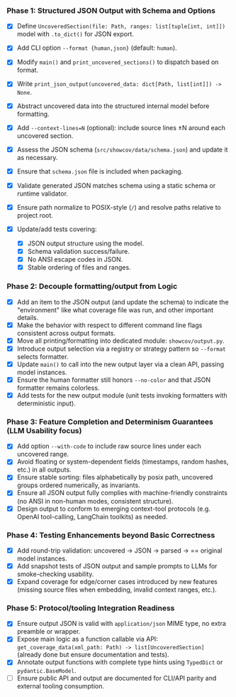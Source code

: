 ### Phase 1: Structured JSON Output with Schema and Options

* [x] Define `UncoveredSection(file: Path, ranges: list[tuple[int, int]])` model with `.to_dict()` for JSON export.
* [x] Add CLI option `--format {human,json}` (default: `human`).
* [x] Modify `main()` and `print_uncovered_sections()` to dispatch based on format.
* [x] Write `print_json_output(uncovered_data: dict[Path, list[int]]) -> None`.
* [x] Abstract uncovered data into the structured internal model before formatting.
* [x] Add `--context-lines=N` (optional): include source lines ±N around each uncovered section.
* [x] Assess the JSON schema (`src/showcov/data/schema.json`) and update it as necessary.
* [x] Ensure that `schema.json` file is included when packaging.
* [x] Validate generated JSON matches schema using a static schema or runtime validator.
* [x] Ensure path normalize to POSIX-style (`/`) and resolve paths relative to project root.
* [x] Update/add tests covering:

  * [x] JSON output structure using the model.
  * [x] Schema validation success/failure.
  * [x] No ANSI escape codes in JSON.
  * [x] Stable ordering of files and ranges.

### Phase 2: Decouple formatting/output from Logic

* [x] Add an item to the JSON output (and update the schema) to indicate the "environment" like what coverage file was run, and other important details.
* [x] Make the behavior with respect to different command line flags consistent across output formats.
* [x] Move all printing/formatting into dedicated module: `showcov/output.py`.
* [x] Introduce output selection via a registry or strategy pattern so `--format` selects formatter.
* [x] Update `main()` to call into the new output layer via a clean API, passing model instances.
* [x] Ensure the human formatter still honors `--no-color` and that JSON formatter remains colorless.
* [x] Add tests for the new output module (unit tests invoking formatters with deterministic input).

### Phase 3: Feature Completion and Determinism Guarantees (LLM Usability focus)

* [x] Add option `--with-code` to include raw source lines under each uncovered range.
* [x] Avoid floating or system-dependent fields (timestamps, random hashes, etc.) in all outputs.
* [x] Ensure stable sorting: files alphabetically by posix path, uncovered groups ordered numerically, as invariants.
* [x] Ensure all JSON output fully complies with machine-friendly constraints (no ANSI in non-human modes, consistent structure).
* [x] Design output to conform to emerging context-tool protocols (e.g. OpenAI tool-calling, LangChain toolkits) as needed.

### Phase 4: Testing Enhancements beyond Basic Correctness

* [x] Add round-trip validation: uncovered → JSON → parsed → == original model instances.
* [x] Add snapshot tests of JSON output and sample prompts to LLMs for smoke-checking usability.
* [x] Expand coverage for edge/corner cases introduced by new features (missing source files when embedding, invalid context ranges, etc.).

### Phase 5: Protocol/tooling Integration Readiness

* [x] Ensure output JSON is valid with `application/json` MIME type, no extra preamble or wrapper.
* [x] Expose main logic as a function callable via API: `get_coverage_data(xml_path: Path) -> list[UncoveredSection]` (already done but ensure documentation and tests).
* [x] Annotate output functions with complete type hints using `TypedDict` or `pydantic.BaseModel`.
* [ ] Ensure public API and output are documented for CLI/API parity and external tooling consumption.
